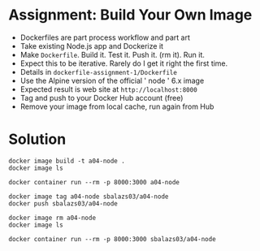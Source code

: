 # Assignment: Build Your Own Image

* Dockerfiles are part process workflow and part art
* Take existing Node.js app and Dockerize it
* Make `Dockerfile`. Build it. Test it. Push it. (rm it). Run it.
* Expect this to be iterative. Rarely do I get it right the first time.
* Details in `dockerfile-assignment-1/Dockerfile`
* Use the Alpine version of the official ' node ' 6.x image
* Expected result is web site at `http://localhost:8000`
* Tag and push to your Docker Hub account (free)
* Remove your image from local cache, run again from Hub

# Solution

```
docker image build -t a04-node .
docker image ls

docker container run --rm -p 8000:3000 a04-node

docker image tag a04-node sbalazs03/a04-node
docker push sbalazs03/a04-node

docker image rm a04-node
docker image ls

docker container run --rm -p 8000:3000 sbalazs03/a04-node
```
